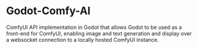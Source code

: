 # Godot-Comfy-AI
ComfyUI API implementation in Godot that allows Godot to be used as a front-end for ComfyUI, enabling image and text generation and display over a websocket connection to a locally hosted ComfyUI instance.  

